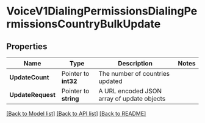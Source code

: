 # VoiceV1DialingPermissionsDialingPermissionsCountryBulkUpdate

## Properties
Name | Type | Description | Notes
------------ | ------------- | ------------- | -------------
**UpdateCount** | Pointer to **int32** | The number of countries updated |
**UpdateRequest** | Pointer to **string** | A URL encoded JSON array of update objects |

[[Back to Model list]](../README.md#documentation-for-models) [[Back to API list]](../README.md#documentation-for-api-endpoints) [[Back to README]](../README.md)


